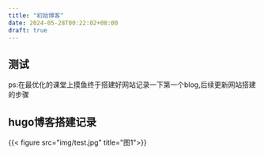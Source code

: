 ```yaml
---
title: "初始博客"
date: 2024-05-28T00:22:02+08:00
draft: true
---
```


## 测试
ps:在最优化的课堂上摸鱼终于搭建好网站记录一下第一个blog,后续更新网站搭建的步骤    
## hugo博客搭建记录
{{< figure src="img/test.jpg" title="图1">}}


